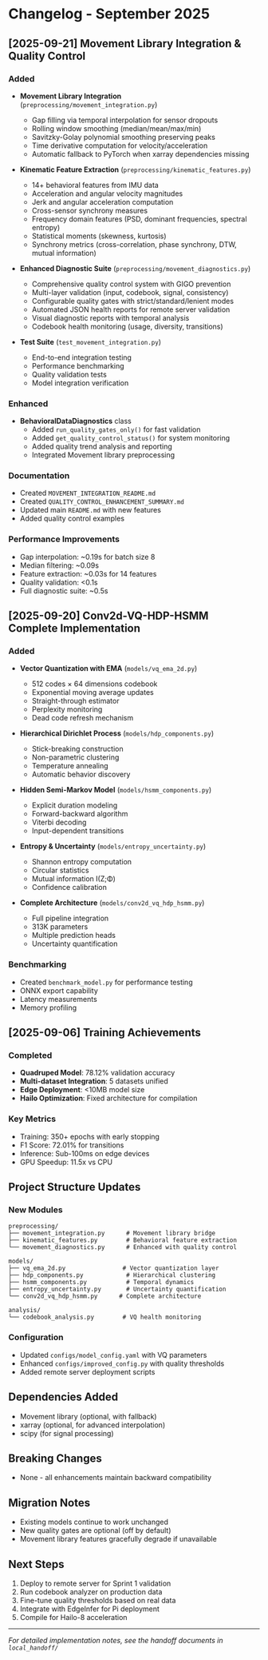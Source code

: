 # Changelog - September 2025

## [2025-09-21] Movement Library Integration & Quality Control

### Added
- **Movement Library Integration** (`preprocessing/movement_integration.py`)
  - Gap filling via temporal interpolation for sensor dropouts
  - Rolling window smoothing (median/mean/max/min)
  - Savitzky-Golay polynomial smoothing preserving peaks
  - Time derivative computation for velocity/acceleration
  - Automatic fallback to PyTorch when xarray dependencies missing

- **Kinematic Feature Extraction** (`preprocessing/kinematic_features.py`)
  - 14+ behavioral features from IMU data
  - Acceleration and angular velocity magnitudes
  - Jerk and angular acceleration computation
  - Cross-sensor synchrony measures
  - Frequency domain features (PSD, dominant frequencies, spectral entropy)
  - Statistical moments (skewness, kurtosis)
  - Synchrony metrics (cross-correlation, phase synchrony, DTW, mutual information)

- **Enhanced Diagnostic Suite** (`preprocessing/movement_diagnostics.py`)
  - Comprehensive quality control system with GIGO prevention
  - Multi-layer validation (input, codebook, signal, consistency)
  - Configurable quality gates with strict/standard/lenient modes
  - Automated JSON health reports for remote server validation
  - Visual diagnostic reports with temporal analysis
  - Codebook health monitoring (usage, diversity, transitions)

- **Test Suite** (`test_movement_integration.py`)
  - End-to-end integration testing
  - Performance benchmarking
  - Quality validation tests
  - Model integration verification

### Enhanced
- **BehavioralDataDiagnostics** class
  - Added `run_quality_gates_only()` for fast validation
  - Added `get_quality_control_status()` for system monitoring
  - Added quality trend analysis and reporting
  - Integrated Movement library preprocessing

### Documentation
- Created `MOVEMENT_INTEGRATION_README.md`
- Created `QUALITY_CONTROL_ENHANCEMENT_SUMMARY.md`
- Updated main `README.md` with new features
- Added quality control examples

### Performance Improvements
- Gap interpolation: ~0.19s for batch size 8
- Median filtering: ~0.09s
- Feature extraction: ~0.03s for 14 features
- Quality validation: <0.1s
- Full diagnostic suite: ~0.5s

## [2025-09-20] Conv2d-VQ-HDP-HSMM Complete Implementation

### Added
- **Vector Quantization with EMA** (`models/vq_ema_2d.py`)
  - 512 codes × 64 dimensions codebook
  - Exponential moving average updates
  - Straight-through estimator
  - Perplexity monitoring
  - Dead code refresh mechanism

- **Hierarchical Dirichlet Process** (`models/hdp_components.py`)
  - Stick-breaking construction
  - Non-parametric clustering
  - Temperature annealing
  - Automatic behavior discovery

- **Hidden Semi-Markov Model** (`models/hsmm_components.py`)
  - Explicit duration modeling
  - Forward-backward algorithm
  - Viterbi decoding
  - Input-dependent transitions

- **Entropy & Uncertainty** (`models/entropy_uncertainty.py`)
  - Shannon entropy computation
  - Circular statistics
  - Mutual information I(Z;Φ)
  - Confidence calibration

- **Complete Architecture** (`models/conv2d_vq_hdp_hsmm.py`)
  - Full pipeline integration
  - 313K parameters
  - Multiple prediction heads
  - Uncertainty quantification

### Benchmarking
- Created `benchmark_model.py` for performance testing
- ONNX export capability
- Latency measurements
- Memory profiling

## [2025-09-06] Training Achievements

### Completed
- **Quadruped Model**: 78.12% validation accuracy
- **Multi-dataset Integration**: 5 datasets unified
- **Edge Deployment**: <10MB model size
- **Hailo Optimization**: Fixed architecture for compilation

### Key Metrics
- Training: 350+ epochs with early stopping
- F1 Score: 72.01% for transitions
- Inference: Sub-100ms on edge devices
- GPU Speedup: 11.5x vs CPU

## Project Structure Updates

### New Modules
```
preprocessing/
├── movement_integration.py      # Movement library bridge
├── kinematic_features.py        # Behavioral feature extraction
└── movement_diagnostics.py      # Enhanced with quality control

models/
├── vq_ema_2d.py                # Vector quantization layer
├── hdp_components.py            # Hierarchical clustering
├── hsmm_components.py           # Temporal dynamics
├── entropy_uncertainty.py       # Uncertainty quantification
└── conv2d_vq_hdp_hsmm.py      # Complete architecture

analysis/
└── codebook_analysis.py        # VQ health monitoring
```

### Configuration
- Updated `configs/model_config.yaml` with VQ parameters
- Enhanced `configs/improved_config.py` with quality thresholds
- Added remote server deployment scripts

## Dependencies Added
- Movement library (optional, with fallback)
- xarray (optional, for advanced interpolation)
- scipy (for signal processing)

## Breaking Changes
- None - all enhancements maintain backward compatibility

## Migration Notes
- Existing models continue to work unchanged
- New quality gates are optional (off by default)
- Movement library features gracefully degrade if unavailable

## Next Steps
1. Deploy to remote server for Sprint 1 validation
2. Run codebook analyzer on production data
3. Fine-tune quality thresholds based on real data
4. Integrate with EdgeInfer for Pi deployment
5. Compile for Hailo-8 acceleration

---

*For detailed implementation notes, see the handoff documents in `local_handoff/`*